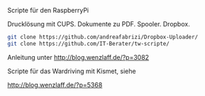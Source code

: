 Scripte für den RaspberryPi

Drucklösung mit CUPS. Dokumente zu PDF. Spooler. Dropbox.

```bash
git clone https://github.com/andreafabrizi/Dropbox-Uploader/
git clone https://github.com/IT-Berater/tw-scripte/
```

Anleitung unter http://blog.wenzlaff.de/?p=3082


Scripte für das Wardriving mit Kismet, siehe

http://blog.wenzlaff.de/?p=5368

